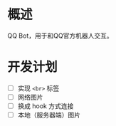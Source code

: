 # 概述
QQ Bot，用于和QQ官方机器人交互。
# 开发计划
  - [ ] 实现 `<br>` 标签
  - [ ] 网络图片
  - [ ] 换成 hook 方式连接
  - [ ] 本地（服务器端）图片